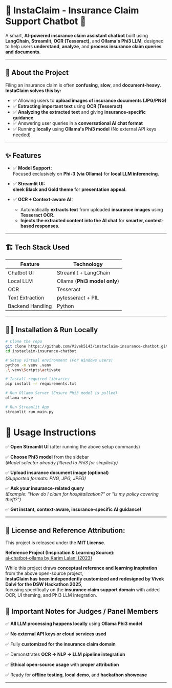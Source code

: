 # 📢 InstaClaim - Insurance Claim Support Chatbot 💬

A smart, **AI-powered insurance claim assistant chatbot** built using **LangChain**, **Streamlit**, **OCR (Tesseract)**, and **Ollama's Phi3 LLM**, designed to help users **understand**, **analyze**, and **process insurance claim queries and documents**.

---

## 🚀 About the Project

Filing an insurance claim is often **confusing**, **slow**, and **document-heavy**.  
**InstaClaim solves this by:**

- ✅ Allowing users to **upload images of insurance documents (JPG/PNG)**
- ✅ **Extracting important text** using **OCR (Tesseract)**
- ✅ **Analyzing the extracted text** and giving **insurance-specific guidance**
- ✅ Answering user queries in a **conversational AI chat format**
- ✅ Running **locally** using **Ollama's Phi3 model** (No external API keys needed)

---

## ✨ Features 


- ✅ **Model Support:**  
  Focused exclusively on **Phi-3 (via Ollama)** for **local LLM inferencing**.

- ✅ **Streamlit UI:**  
   **sleek Black and Gold theme** for **presentation appeal**.

- ✅ **OCR + Context-aware AI:**  
  - Automatically **extracts text** from uploaded **insurance images** using **Tesseract OCR**.  
  - **Injects the extracted content into the AI chat** for **smarter, context-based responses**.

---

## 🏗️ Tech Stack Used

| Feature           | Technology                        |
|-------------------|-----------------------------------|
| Chatbot UI        | Streamlit + LangChain             |
| Local LLM         | Ollama (**Phi3 model only**)       |
| OCR               | Tesseract                         |
| Text Extraction   | pytesseract + PIL                |
| Backend Handling  | Python                           |

---

## 🧑‍💻 Installation & Run Locally

```bash
# Clone the repo
git clone https://github.com/Vivek5143/instaclaim-insurance-chatbot.git
cd instaclaim-insurance-chatbot

# Setup virtual environment (For Windows users)
python -m venv .venv
.\.venv\Scripts\activate

# Install required libraries
pip install -r requirements.txt

# Run Ollama Server (Ensure Phi3 model is pulled)
ollama serve

# Run Streamlit App
streamlit run main.py
```
# 📝 Usage Instructions

✅ **Open Streamlit UI** (after running the above setup commands)

✅ **Choose Phi3 model** from the sidebar  
*(Model selector already filtered to Phi3 for simplicity)*

✅ **Upload insurance document image (optional)**  
*(Supported formats: PNG, JPG, JPEG)*

✅ **Ask your insurance-related query**  
*(Example: "How do I claim for hospitalization?" or "Is my policy covering theft?")*

✅ **Get instant, context-aware, insurance-specific AI guidance!**

---

## 📑 License and Reference Attribution:

This project is released under the **MIT License**.

**Reference Project (Inspiration & Learning Source):**  
[ai-chatbot-ollama by Karim Lalani (2023)](https://github.com/karim-lalani/ai-chatbot-ollama)

While this project draws **conceptual reference and learning inspiration** from the above open-source project,  
**InstaClaim has been independently customized and redesigned by Vivek Dalvi for the DSW Hackathon 2025**,  
focusing specifically on the **insurance claim support domain** with added OCR, UI theming, and Phi3 LLM integration.


## 📌 Important Notes for Judges / Panel Members

✅ **All LLM processing happens locally** using **Ollama Phi3 model**

✅ **No external API keys or cloud services used**

✅ Fully **customized for the insurance claim domain**

✅ Demonstrates **OCR → NLP → LLM pipeline integration**

✅ **Ethical open-source usage** with **proper attribution**

✅ Ready for **offline testing**, **local demo**, and **hackathon showcase**

---
